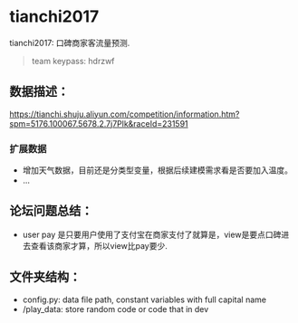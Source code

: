 # tianchi2017
tianchi2017: 口碑商家客流量预测.

> team keypass: hdrzwf



## 数据描述：

https://tianchi.shuju.aliyun.com/competition/information.htm?spm=5176.100067.5678.2.7j7Plk&raceId=231591

### 扩展数据

* 增加天气数据，目前还是分类型变量，根据后续建模需求看是否要加入温度。
* ...

## 论坛问题总结：

* user pay 是只要用户使用了支付宝在商家支付了就算是，view是要点口碑进去查看该商家才算，所以view比pay要少.

## 文件夹结构：
- config.py: data file path, constant variables with full capital name
- /play_data: store random code or code that in dev



